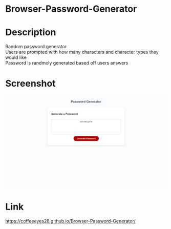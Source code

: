# Browser-Password-Generator


# Description 
Random password generator
<br>
Users are prompted with how many characters and character types they would like
<br>
Password is randmoly generated based off users answers 


# Screenshot

<img src = "Assets\Images\password screenshot.png"/>


# Link 

<a href= "https://coffeeeyes28.github.io/Browser-Password-Generator/">https://coffeeeyes28.github.io/Browser-Password-Generator/</a>